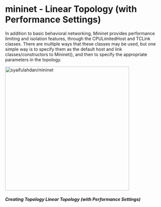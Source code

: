 # mininet - Linear Topology (with Performance Settings)

In addition to basic behavioral networking, Mininet provides performance limiting and isolation
features, through the CPULimitedHost and TCLink classes.
There are multiple ways that these classes may be used, but one simple way is to specify them
as the default host and link classes/constructors to Mininet(), and then to specify the
appropriate parameters in the topology.

<img src="https://github.com/syaifulahdan/mininet/blob/master/image/linier_topology.png" width="400" height="400" align="center" title="syaifulahdan/mininet" />

##### Creating Topology Linear Topology (with Performance Settings)

<pre>

</pre>
